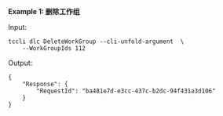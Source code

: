 **Example 1: 删除工作组**



Input: 

```
tccli dlc DeleteWorkGroup --cli-unfold-argument  \
    --WorkGroupIds 112
```

Output: 
```
{
    "Response": {
        "RequestId": "ba481e7d-e3cc-437c-b2dc-94f431a3d106"
    }
}
```

